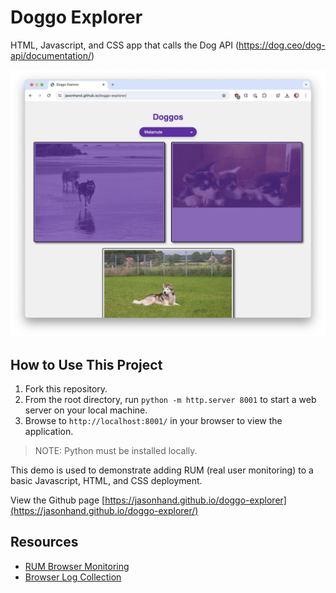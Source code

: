 # Doggo Explorer
HTML, Javascript, and CSS app that calls the Dog API (https://dog.ceo/dog-api/documentation/)

![Screenshot](images/doggo-explorer.png)

## How to Use This Project

1. Fork this repository.
2. From the root directory, run `python -m http.server 8001` to start a web server on your local machine.
3. Browse to `http://localhost:8001/` in your browser to view the application.

>NOTE: Python must be installed locally.


This demo is used to demonstrate adding RUM (real user monitoring) to a basic Javascript, HTML, and CSS deployment. 

View the Github page [https://jasonhand.github.io/doggo-explorer](https://jasonhand.github.io/doggo-explorer/)


## Resources

- [RUM Browser Monitoring](https://dtdg.co/gcn24_RUM)
- [Browser Log Collection](https://dtdg.co/gcn24_browser_logs)
